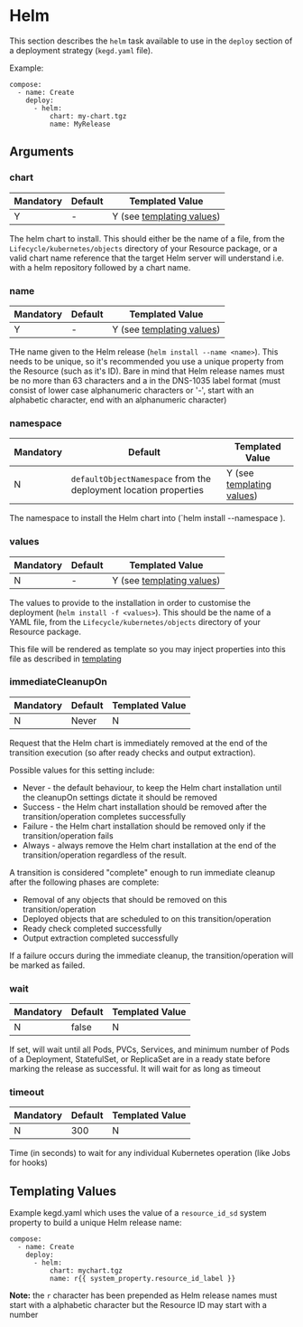 # Helm

This section describes the `helm` task available to use in the `deploy` section of a deployment strategy (`kegd.yaml` file).

Example:
```
compose:
  - name: Create
    deploy:
      - helm:
          chart: my-chart.tgz
          name: MyRelease
```

## Arguments

### chart

| Mandatory | Default | Templated Value |
| --- | --- | --- | 
| Y | - | Y (see [templating values](#templating-values)) |

The helm chart to install. This should either be the name of a file, from the `Lifecycle/kubernetes/objects` directory of your Resource package, or a valid chart name reference that the target Helm server will understand i.e. with a helm repository followed by a chart name.

### name

| Mandatory | Default | Templated Value |
| --- | --- | --- | 
| Y | - | Y (see [templating values](#templating-values)) |

THe name given to the Helm release (`helm install --name <name>`). This needs to be unique, so it's recommended you use a unique property from the Resource (such as it's ID). Bare in mind that Helm release names must be no more than 63 characters and a in the DNS-1035 label format (must consist of lower case alphanumeric characters or '-', start with an alphabetic character, end with an alphanumeric character)

### namespace

| Mandatory | Default | Templated Value |
| --- | --- | --- | 
| N | `defaultObjectNamespace` from the deployment location properties | Y (see [templating values](#templating-values)) |

The namespace to install the Helm chart into (`helm install --namespace <namespace>). 

### values

| Mandatory | Default | Templated Value |
| --- | --- | --- | 
| N | - | Y (see [templating values](#templating-values)) |

The values to provide to the installation in order to customise the deployment (`helm install -f <values>`). This should be the name of a YAML file, from the `Lifecycle/kubernetes/objects` directory of your Resource package.

This file will be rendered as template so you may inject properties into this file as described in [templating](../user-guide/templating.md)

### immediateCleanupOn

| Mandatory | Default | Templated Value |
| --- | --- | --- | 
| N | Never | N |

Request that the Helm chart is immediately removed at the end of the transition execution (so after ready checks and output extraction).

Possible values for this setting include: 
- Never - the default behaviour, to keep the Helm chart installation until the cleanupOn settings dictate it should be removed 
- Success - the Helm chart installation should be removed after the transition/operation completes successfully 
- Failure - the Helm chart installation should be removed only if the transition/operation fails
- Always - always remove the Helm chart installation at the end of the transition/operation regardless of the result.

A transition is considered "complete" enough to run immediate cleanup after the following phases are complete:

- Removal of any objects that should be removed on this transition/operation
- Deployed objects that are scheduled to on this transition/operation
- Ready check completed successfully 
- Output extraction completed successfully

If a failure occurs during the immediate cleanup, the transition/operation will be marked as failed.

### wait

| Mandatory | Default | Templated Value |
| --- | --- | --- | 
| N | false | N |

If set, will wait until all Pods, PVCs, Services, and minimum number of Pods of a Deployment, StatefulSet, or ReplicaSet are in a ready state before marking the release as successful. It will wait for as long as timeout

### timeout

| Mandatory | Default | Templated Value |
| --- | --- | --- | 
| N | 300 | N |

Time (in seconds) to wait for any individual Kubernetes operation (like Jobs for hooks)

## Templating Values

Example kegd.yaml which uses the value of a `resource_id_sd` system property to build a unique Helm release name:
```
compose:
  - name: Create
    deploy:
      - helm:
          chart: mychart.tgz
          name: r{{ system_property.resource_id_label }}
```

**Note:** the `r` character has been prepended as Helm release names must start with a alphabetic character but the Resource ID may start with a number